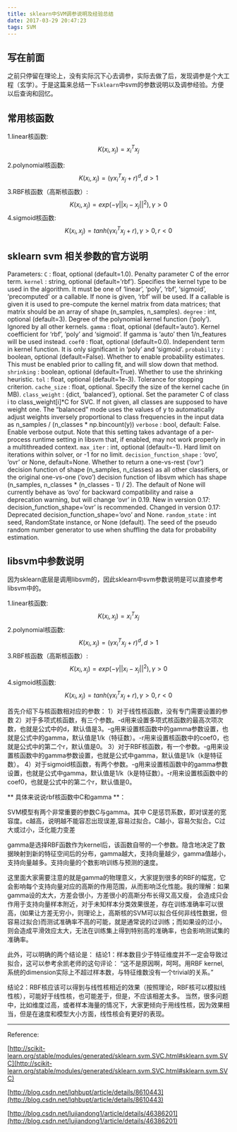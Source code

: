 ```yaml
---
title: sklearn中SVM调参说明及经验总结
date: 2017-03-29 20:47:23
tags: SVM
---
```


## 写在前面

之前只停留在理论上，没有实际沉下心去调参，实际去做了后，发现调参是个大工程（玄学）。于是这篇来总结一下`sklearn`中svm的参数说明以及调参经验。方便以后查询和回忆。

## 常用核函数

1.linear核函数: $$K(x_i,x_j)=x_i^Tx_j$$
<!--more-->
2.polynomial核函数: $$K(x_i,x_j)=(\gamma x_i^Tx_j + r)^d, d>1$$
3.RBF核函数（高斯核函数）: $$K(x_i,x_j)=exp(-\gamma ||x_i-x_j||^2),\gamma>0$$
4.sigmoid核函数: $$K(x_i,x_j)=tanh(\gamma x_i^Tx_j + r ), \gamma>0, r<0$$



## sklearn svm 相关参数的官方说明

Parameters:	
`C` : float, optional (default=1.0). Penalty parameter C of the error term.
`kernel` : string, optional (default=’rbf’). Specifies the kernel type to be used in the algorithm. It must be one of ‘linear’, ‘poly’, ‘rbf’, ‘sigmoid’, ‘precomputed’ or a callable. If none is given, ‘rbf’ will be used. If a callable is given it is used to pre-compute the kernel matrix from data matrices; that matrix should be an array of shape (n_samples, n_samples).
`degree` : int, optional (default=3). Degree of the polynomial kernel function (‘poly’). Ignored by all other kernels.
`gamma` : float, optional (default=’auto’). Kernel coefficient for ‘rbf’, ‘poly’ and ‘sigmoid’. If gamma is ‘auto’ then 1/n_features will be used instead.
`coef0` : float, optional (default=0.0). Independent term in kernel function. It is only significant in ‘poly’ and ‘sigmoid’.
`probability` : boolean, optional (default=False). Whether to enable probability estimates. This must be enabled prior to calling fit, and will slow down that method.
`shrinking` : boolean, optional (default=True). Whether to use the shrinking heuristic.
`tol` : float, optional (default=1e-3). Tolerance for stopping criterion.
`cache_size` : float, optional. Specify the size of the kernel cache (in MB).
`class_weight` : {dict, ‘balanced’}, optional. Set the parameter C of class i to class_weight[i]*C for SVC. If not given, all classes are supposed to have weight one. The “balanced” mode uses the values of y to automatically adjust weights inversely proportional to class frequencies in the input data as n_samples / (n_classes * np.bincount(y))
`verbose` : bool, default: False. Enable verbose output. Note that this setting takes advantage of a per-process runtime setting in libsvm that, if enabled, may not work properly in a multithreaded context.
`max_iter` : int, optional (default=-1). Hard limit on iterations within solver, or -1 for no limit.
`decision_function_shape` : ‘ovo’, ‘ovr’ or None, default=None. Whether to return a one-vs-rest (‘ovr’) decision function of shape (n_samples, n_classes) as all other classifiers, or the original one-vs-one (‘ovo’) decision function of libsvm which has shape (n_samples, n_classes * (n_classes - 1) / 2). The default of None will currently behave as ‘ovo’ for backward compatibility and raise a deprecation warning, but will change ‘ovr’ in 0.19.
New in version 0.17: decision_function_shape=’ovr’ is recommended.
Changed in version 0.17: Deprecated decision_function_shape=’ovo’ and None.
`random_state` : int seed, RandomState instance, or None (default). The seed of the pseudo random number generator to use when shuffling the data for probability estimation.

## libsvm中参数说明

因为sklearn底层是调用libsvm的，因此sklearn中svm参数说明是可以直接参考libsvm中的。

1.linear核函数: $$K(x_i,x_j)=x_i^Tx_j$$
2.polynomial核函数: $$K(x_i,x_j)=(\gamma x_i^Tx_j + r)^d, d>1$$
3.RBF核函数（高斯核函数）: $$K(x_i,x_j)=exp(-\gamma ||x_i-x_j||^2),\gamma>0$$
4.sigmoid核函数: $$K(x_i,x_j)=tanh(\gamma x_i^Tx_j + r ), \gamma>0, r<0$$

首先介绍下与核函数相对应的参数：
1）对于线性核函数，没有专门需要设置的参数
2）对于多项式核函数，有三个参数。-d用来设置多项式核函数的最高次项次数，也就是公式中的d，默认值是3。-g用来设置核函数中的gamma参数设置，也就是公式中的gamma，默认值是1/k（特征数）。-r用来设置核函数中的coef0，也就是公式中的第二个r，默认值是0。
3）对于RBF核函数，有一个参数。-g用来设置核函数中的gamma参数设置，也就是公式中gamma，默认值是1/k（k是特征数）。
4）对于sigmoid核函数，有两个参数。-g用来设置核函数中的gamma参数设置，也就是公式中gamma，默认值是1/k（k是特征数）。-r用来设置核函数中的coef0，也就是公式中的第二个r，默认值是0。

** 具体来说说rbf核函数中C和gamma **：

SVM模型有两个非常重要的参数C与gamma。其中 C是惩罚系数，即对误差的宽容度。c越高，说明越不能容忍出现误差,容易过拟合。C越小，容易欠拟合。C过大或过小，泛化能力变差

gamma是选择RBF函数作为kernel后，该函数自带的一个参数。隐含地决定了数据映射到新的特征空间后的分布，gamma越大，支持向量越少，gamma值越小，支持向量越多。支持向量的个数影响训练与预测的速度。

这里面大家需要注意的就是gamma的物理意义，大家提到很多的RBF的幅宽，它会影响每个支持向量对应的高斯的作用范围，从而影响泛化性能。我的理解：如果gamma设的太大，方差会很小，方差很小的高斯分布长得又高又瘦， 会造成只会作用于支持向量样本附近，对于未知样本分类效果很差，存在训练准确率可以很高，(如果让方差无穷小，则理论上，高斯核的SVM可以拟合任何非线性数据，但容易过拟合)而测试准确率不高的可能，就是通常说的过训练；而如果设的过小，则会造成平滑效应太大，无法在训练集上得到特别高的准确率，也会影响测试集的准确率。

此外，可以明确的两个结论是：
结论1：样本数目少于特征维度并不一定会导致过拟合，这可以参考余凯老师的这句评论：
“这不是原因啊，呵呵。用RBF kernel, 系统的dimension实际上不超过样本数，与特征维数没有一个trivial的关系。”

结论2：RBF核应该可以得到与线性核相近的效果（按照理论，RBF核可以模拟线性核），可能好于线性核，也可能差于，但是，不应该相差太多。
当然，很多问题中，比如维度过高，或者样本海量的情况下，大家更倾向于用线性核，因为效果相当，但是在速度和模型大小方面，线性核会有更好的表现。

---

Reference:

[http://scikit-learn.org/stable/modules/generated/sklearn.svm.SVC.html#sklearn.svm.SVC](http://scikit-learn.org/stable/modules/generated/sklearn.svm.SVC.html#sklearn.svm.SVC)

[http://blog.csdn.net/lqhbupt/article/details/8610443](http://blog.csdn.net/lqhbupt/article/details/8610443)

[http://blog.csdn.net/lujiandong1/article/details/46386201](http://blog.csdn.net/lujiandong1/article/details/46386201)

